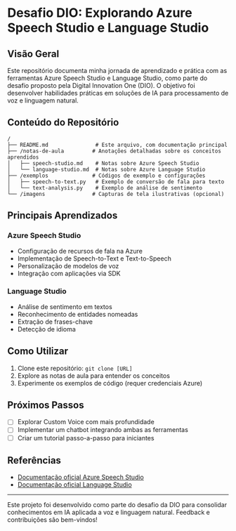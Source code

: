 # Desafio DIO: Explorando Azure Speech Studio e Language Studio

## Visão Geral
Este repositório documenta minha jornada de aprendizado e prática com as ferramentas Azure Speech Studio e Language Studio, como parte do desafio proposto pela Digital Innovation One (DIO). O objetivo foi desenvolver habilidades práticas em soluções de IA para processamento de voz e linguagem natural.

## Conteúdo do Repositório

```
/
├── README.md               # Este arquivo, com documentação principal
├── /notas-de-aula         # Anotações detalhadas sobre os conceitos aprendidos
│   ├── speech-studio.md    # Notas sobre Azure Speech Studio
│   └── language-studio.md  # Notas sobre Azure Language Studio
├── /exemplos              # Códigos de exemplo e configurações
│   ├── speech-to-text.py   # Exemplo de conversão de fala para texto
│   └── text-analysis.py    # Exemplo de análise de sentimento
└── /imagens               # Capturas de tela ilustrativas (opcional)
```

## Principais Aprendizados

### Azure Speech Studio
- Configuração de recursos de fala na Azure
- Implementação de Speech-to-Text e Text-to-Speech
- Personalização de modelos de voz
- Integração com aplicações via SDK

### Language Studio
- Análise de sentimento em textos
- Reconhecimento de entidades nomeadas
- Extração de frases-chave
- Detecção de idioma

## Como Utilizar
1. Clone este repositório: `git clone [URL]`
2. Explore as notas de aula para entender os conceitos
3. Experimente os exemplos de código (requer credenciais Azure)

## Próximos Passos
- [ ] Explorar Custom Voice com mais profundidade
- [ ] Implementar um chatbot integrando ambas as ferramentas
- [ ] Criar um tutorial passo-a-passo para iniciantes

## Referências
- [Documentação oficial Azure Speech Studio](https://learn.microsoft.com/pt-br/azure/cognitive-services/speech-service/)
- [Documentação oficial Language Studio](https://learn.microsoft.com/pt-br/azure/cognitive-services/language-service/)

---

Este projeto foi desenvolvido como parte do desafio da DIO para consolidar conhecimentos em IA aplicada a voz e linguagem natural. Feedback e contribuições são bem-vindos!

